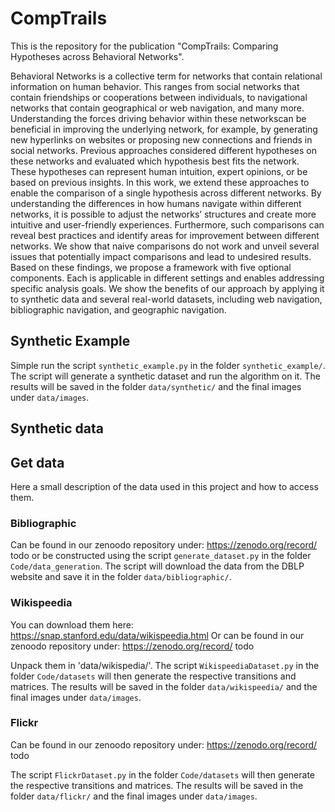 # CompTrails

This is the repository for the publication "CompTrails: Comparing Hypotheses across Behavioral Networks". 

Behavioral Networks is a collective term for networks that contain relational information on human behavior. This ranges from social networks that contain friendships or cooperations between individuals, to navigational networks that contain geographical or web navigation, and many more. Understanding the forces driving behavior within these networkscan be beneficial in improving the underlying network, for example, by generating new hyperlinks on websites or proposing new connections and friends in social networks. Previous approaches considered different hypotheses on these networks and evaluated which hypothesis best fits the network. These hypotheses can represent human intuition, expert opinions, or be based on previous insights. In this work, we extend these approaches to enable the comparison of a single hypothesis across different networks. By understanding the differences in how humans navigate within different networks, it is possible to adjust the networks’ structures and create more intuitive and user-friendly experiences. Furthermore, such comparisons can reveal best practices and identify areas for improvement between different networks. We show that naive comparisons do not work and unveil several issues that potentially impact comparisons and lead to undesired results. Based on these findings, we propose a framework with five optional components. Each is applicable in different settings and enables addressing specific analysis goals. We show the benefits of our approach by applying it to synthetic data and several real-world datasets, including web navigation, bibliographic navigation, and geographic navigation.

## Synthetic Example

Simple run the script `synthetic_example.py` in the folder `synthetic_example/`. The script will generate a synthetic dataset and run the algorithm on it. The results will be saved in the folder `data/synthetic/` and the final images under `data/images`.

## Synthetic data


## Get data
Here a small description of the data used in this project and how to access them. 

### Bibliographic

Can be found in our zenoodo repository under: https://zenodo.org/record/ todo 
or be constructed using the script `generate_dataset.py` in the folder `Code/data_generation`. The script will download the data from the DBLP website and save it in the folder `data/bibliographic/`.

### Wikispeedia
You can download them here: https://snap.stanford.edu/data/wikispeedia.html 
Or can be found in our zenoodo repository under: https://zenodo.org/record/ todo 

Unpack them in 'data/wikispedia/'. The script `WikispeediaDataset.py` in the folder `Code/datasets` will then generate the respective transitions and matrices. The results will be saved in the folder `data/wikispeedia/` and the final images under `data/images`. 

### Flickr

Can be found in our zenoodo repository under: https://zenodo.org/record/ todo 

The script `FlickrDataset.py` in the folder `Code/datasets` will then generate the respective transitions and matrices. The results will be saved in the folder `data/flickr/` and the final images under `data/images`. 

